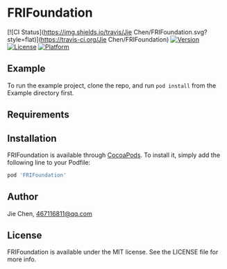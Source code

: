 # FRIFoundation

[![CI Status](https://img.shields.io/travis/Jie Chen/FRIFoundation.svg?style=flat)](https://travis-ci.org/Jie Chen/FRIFoundation)
[![Version](https://img.shields.io/cocoapods/v/FRIFoundation.svg?style=flat)](https://cocoapods.org/pods/FRIFoundation)
[![License](https://img.shields.io/cocoapods/l/FRIFoundation.svg?style=flat)](https://cocoapods.org/pods/FRIFoundation)
[![Platform](https://img.shields.io/cocoapods/p/FRIFoundation.svg?style=flat)](https://cocoapods.org/pods/FRIFoundation)

## Example

To run the example project, clone the repo, and run `pod install` from the Example directory first.

## Requirements

## Installation

FRIFoundation is available through [CocoaPods](https://cocoapods.org). To install
it, simply add the following line to your Podfile:

```ruby
pod 'FRIFoundation'
```

## Author

Jie Chen, 467116811@qq.com

## License

FRIFoundation is available under the MIT license. See the LICENSE file for more info.
